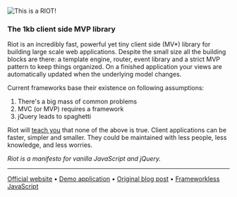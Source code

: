 
![This is a RIOT!](https://muut.com/m/img/riotjs/riot-1.png)

### The 1kb client side MVP library

Riot is an incredibly fast, powerful yet tiny client side (MV*) library for building large scale web applications. Despite the small size all the building blocks are there: a template engine, router, event library and a strict MVP pattern to keep things organized. On a finished application your views are automatically updated when the underlying model changes.

Current frameworks base their existence on following assumptions:

1. There's a big mass of common problems
2. MVC (or MVP) requires a framework
3. jQuery leads to spaghetti

Riot will [teach you](https://muut.com/riotjs/docs/) that none of the above is true. Client applications can be faster, simpler and smaller. They could be maintained with less people, less knowledge, and less worries.

*Riot is a manifesto for vanilla JavaScript and jQuery.*

---

[Official website](https://muut.com/riotjs/) &bull;
[Demo application](https://muut.com/riotjs/demo/) &bull;
[Original blog post](https://muut.com/blog/technology/riotjs-the-1kb-mvp-framework.html) &bull;
[Frameworkless JavaScript](https://muut.com/blog/technology/frameworkless-javascript.html)